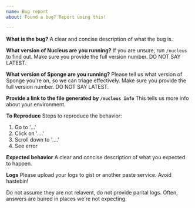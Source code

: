 ```yaml
---
name: Bug report
about: Found a bug? Report using this!

---
```


<!-- If you do not use this template, your issue may be closed without warning. -->
**What is the bug?**
A clear and concise description of what the bug is.

**What version of Nucleus are you running?**
If you are unsure, run `/nucleus` to find out. Make sure you provide the full version number. DO NOT SAY LATEST.

**What version of Sponge are you running?**
Please tell us what version of Sponge you're on, so we can triage effectively. Make sure you provide the full version number. DO NOT SAY LATEST.

**Provide a link to the file generated by `/nucleus info`**
This tells us more info about your environment.

**To Reproduce**
Steps to reproduce the behavior:
1. Go to '...'
2. Click on '....'
3. Scroll down to '....'
4. See error

**Expected behavior**
A clear and concise description of what you expected to happen.

**Logs**
Please upload your logs to gist or another paste service. Avoid hastebin!

Do not assume they are not relavent, do not provide parital logs. Often, answers are buired in places we're not expecting.
